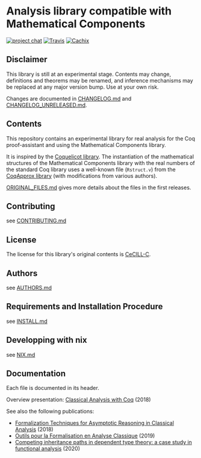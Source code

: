 Analysis library compatible with Mathematical Components
========================================================
[![project chat](https://img.shields.io/badge/zulip-join_chat-brightgreen.svg)](https://coq.zulipchat.com/#narrow/stream/237666-math-comp-analysis)
[![Travis](https://travis-ci.org/math-comp/analysis.svg?branch=master)](https://travis-ci.org/math-comp/analysis)
[![Cachix](https://github.com/math-comp/analysis/workflows/Cachix/badge.svg)](https://github.com/math-comp/analysis/actions)

## Disclaimer

This library is still at an experimental stage.
Contents may change, definitions and theorems may be renamed,
and inference mechanisms may be replaced at any major version bump.
Use at your own risk.

Changes are documented in [CHANGELOG.md](CHANGELOG.md) and
[CHANGELOG_UNRELEASED.md](CHANGELOG_UNRELEASED.md).

## Contents

This repository contains an experimental library for real analysis
for the Coq proof-assistant and using the Mathematical Components
library.

It is inspired by the [Coquelicot library]. The instantiation of the
mathematical structures of the Mathematical Components library with
the real numbers of the standard Coq library uses a well-known file
(`Rstruct.v`) from the [CoqApprox library] (with modifications from
various authors).

[Coquelicot library]: http://coquelicot.saclay.inria.fr/
[CoqApprox library]: http://tamadi.gforge.inria.fr/CoqApprox/

[ORIGINAL_FILES.md](ORIGINAL_FILES.md) gives more details about the
files in the first releases.

## Contributing

see [CONTRIBUTING.md](CONTRIBUTING.md)

## License

The license for this library's original contents is [CeCILL-C].

[CeCILL-C]: http://www.cecill.info/index.en.html

## Authors

see [AUTHORS.md](AUTHORS.md)

## Requirements and Installation Procedure

see [INSTALL.md](INSTALL.md)

## Developping with nix

see [NIX.md](NIX.md)

## Documentation

Each file is documented in its header.

Overview presentation: [Classical Analysis with Coq](https://perso.crans.org/cohen/CoqWS2018.pdf) (2018)

See also the following publications:

- [Formalization Techniques for Asymptotic Reasoning in Classical Analysis](https://jfr.unibo.it/article/view/8124) (2018)
- [Outils pour la Formalisation en Analyse Classique](http://www-sop.inria.fr/members/Damien.Rouhling/data/phd/thesis.pdf) (2019)
- [Competing inheritance paths in dependent type theory: a case study in functional analysis](https://hal.inria.fr/hal-02463336) (2020)
